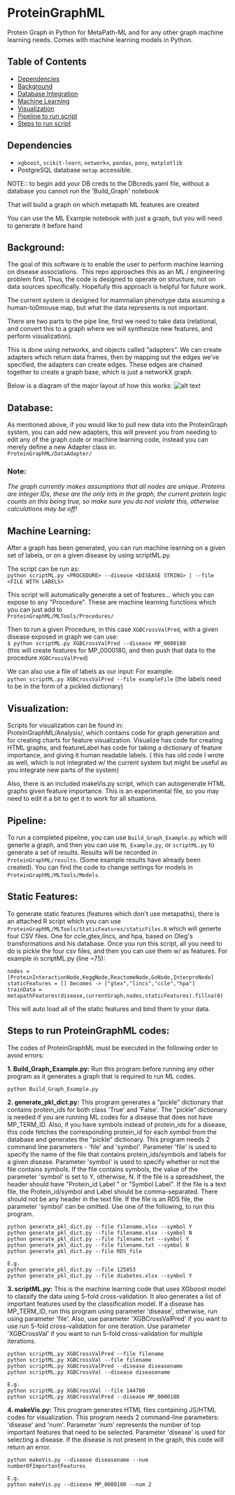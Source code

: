 # ProteinGraphML

Protein Graph in Python for MetaPath-ML and for any other graph machine learning
needs. Comes with machine learning models in Python.

## Table of Contents  

* [Dependencies](#Dependencies)
* [Background](#Background)
* [Database Integration](#Database)  
* [Machine Learning](#MachineLearning)  
* [Visualization](#Vis)  
* [Pipeline to run script](#Pipeline)
* [Steps to run script](#Steps)



## <a name="Dependencies"/>Dependencies

* `xgboost`, `scikit-learn`, `networkx`, `pandas`, `pony`, `matplotlib`
*  PostgreSQL database `metap` accessible.


NOTE:: to begin add your DB creds to the DBcreds.yaml file, without a database you cannot run the 'Build_Graph' notebook

That will build a graph on which metapath ML features are created

You can use the ML Example notebook with just a graph, but you will need to generate it before hand



## <a name="Background"/>Background:

The goal of this software is to enable the user to perform machine learning on disease associations.
 This repo approaches this as an ML / engineering problem first. Thus, the code is designed to operate on structure, not on data sources specifically. Hopefully this approach is helpful for future work.

The current system is designed for mammalian phenotype data assuming a human-to0mouse map, but what the data represents is not important.

There are two parts to the pipe line, first we need to take data (relational, and convert this to a graph where we will synthesize new features, and perform visualization).

This is done using networkx, and objects called “adapters”. We can create adapters which return data frames, then by mapping out the edges we’ve specified, the adapters can create edges. These edges are chained together to create a graph base, which is just a networkX graph.

Below is a diagram of the major layout of how this works:
![alt text](MetapathDiagram.png)

## <a name="Database"/>Database:

As mentioned above, if you would like to pull new data into the ProteinGraph system, you can add new adapters, this will prevent you from needing to edit any of the graph code or machine learning code, instead you can merely define a new Adapter class in: <br>
`ProteinGraphML/DataAdapter/`
<br>

### Note:

<i>The graph currently makes assumptions that all nodes are unique. Proteins are integer IDs, these are the only Ints in the graph, the current protein logic counts on this being true, so make sure you do not violate this, otherwise calculations may be off!</i>


## <a name="MachineLearning"/>Machine Learning:

After a graph has been generated, you can run machine learning on a given set of labels, or on a given disease by using scriptML.py.

The script can be run as:<br>
`python scriptML.py <PROCEDURE> --disease <DISEASE STRING> | --file <FILE WITH LABELS>`<br>


This script will automatically generate a set of features... which you can expose to any "Procedure". These are machine learning functions which you can just add to <br>
`ProteinGraphML/MLTools/Procedures/`<br>

Then to run a given Procedure, in this case `XGBCrossValPred`, with a given disease exposed in graph we can use:<br>
`$ python scriptML.py XGBCrossValPred --disease MP_0000180`<br>
(this will create features for MP_0000180, and then push that data to the procedure `XGBCrossValPred`)

We can also use a file of labels as our input:
For example:<br>
`python scriptML.py XGBCrossValPred --file exampleFile`
(the labels need to be in the form of a pickled dictionary)

## <a name="Vis"/>Visualization:
Scripts for visualization can be found in: <br>ProteinGraphML/Analysis/, which contains code for graph generation and for creating charts for feature visualization. Visualize has code for creating HTML graphs, and featureLabel has code for taking a dictionary of feature importance, and giving it human readable labels.
( this has old code I wrote as well, which is not integrated w/ the current system but might be useful as you integrate new parts of the system)

Also, there is an included makeVis.py script, which can autogenerate HTML graphs given feature importance. This is an experimental file, so you may need to edit it a bit to get it to work for all situations.


## <a name="Pipeline"/>Pipeline:
To run a completed pipeline, you can use `Build_Graph_Example.py` which will generte a graph, and then you can use `ML_Example.py`, or `scriptML.py` to generate a set of results. Results will be recorded in `ProteinGraphML/results`. (Some example results have already been created). You can find the code to change settings for models in `ProteinGraphML/MLTools/Models`.



## <a name="Static"/>Static Features:
To generate static features (features which don't use metapaths), there is an attached R script which you can use `ProteinGraphML/MLTools/StaticFeatures/staticFiles.R` which will generte four CSV files. One for ccle,gtex,lincs, and hpa, based on Oleg's transformations and his database.
Once you run this script, all you need to do is pickle the four csv files, and then you can use them w/ as features. For example in scriptML.py (line ~75): <br>

`nodes = [ProteinInteractionNode,KeggNode,ReactomeNode,GoNode,InterproNode]`<br>
`staticFeatures = [] becomes -> ["gtex","lincs","ccle","hpa"]`<br>
`trainData = metapathFeatures(disease,currentGraph,nodes,staticFeatures).fillna(0)`<br>


This will auto load all of the static features and bind them to your data.

## <a name="Steps"/>Steps to run ProteinGraphML codes:
The codes of ProteinGraphML must be executed in the following order to avoid errors:

__1. Build_Graph_Example.py:__  Run this program before running any other program as it generates a graph that is required to run ML codes.
```
python Build_Graph_Example.py
```

__2. generate_pkl_dict.py:__  This program generates a "pickle" dictionary that contains protein_ids for both class 'True' and 'False'. The "pickle" dictionary is needed if you are running ML codes for a disease that does not have MP_TERM_ID. Also, if you have symbols instead of protein_ids for a disease, this code fetches the corresponding protein_id for each symbol from the database and generates the "pickle" dictionary. This program needs 2 command line parameters -  'file' and 'symbol'. Parameter 'file' is used to specify the name of the file that contains protein_ids/symbols and labels for a given disease. Parameter 'symbol' is used to specify whether or not the file contains symbols. If the file contains symbols, the value of the parameter 'symbol' is set to Y, otherwise, N. If the file is a spreadsheet, the header should have "Protein_id	 Label " or "Symbol    Label". If the file is a text file, the Protein_id/symbol and  Label should be comma-separated. There should not be any header in the text file. If the file is an RDS file, the parameter 'symbol'  can be omitted. Use one of the following, to run this program.
```
python generate_pkl_dict.py --file filename.xlsx --symbol Y
python generate_pkl_dict.py --file filename.xlsx --symbol N
python generate_pkl_dict.py --file filename.txt --symbol Y
python generate_pkl_dict.py --file filename.txt --symbol N
python generate_pkl_dict.py --file RDS_file

E.g.
python generate_pkl_dict.py --file 125853
python generate_pkl_dict.py --file diabetes.xlsx --symbol Y
```

__3. scriptML.py:__  This is the machine learning code that uses XGboost model to classify the data using 5-fold cross-validation. It also generates a list of important features used by the classification model. If a disease has MP_TERM_ID, run this program using parameter 'disease', otherwise, run using parameter 'file'. Also, use parameter 'XGBCrossValPred' if you want to use run 5-fold cross-validation for one iteration. Use parameter 'XGBCrossVal' if you want to run 5-fold cross-validation for multiple iterations. 
```
python scriptML.py XGBCrossValPred --file filename
python scriptML.py XGBCrossVal --file filename
python scriptML.py XGBCrossValPred --disease diseasename
python scriptML.py XGBCrossVal --disease diseasename

E.g. 
python scriptML.py XGBCrossVal --file 144700
python scriptML.py XGBCrossValPred --disease MP_0000180
```

__4. makeVis.py:__  This program generates HTML files containing JS/HTML codes for visualization. This program needs 2 command-line parameters: 'disease' and 'num'. Parameter 'num' represents the number of top important features that need to be selected. Parameter 'disease' is used for selecting a disease. If the disease is not present in the graph, this code will return an error. 
```
python makeVis.py --disease diseasename --num numberOfImportantFeatures

E.g. 
python makeVis.py --disease MP_0000180 --num 2
```
